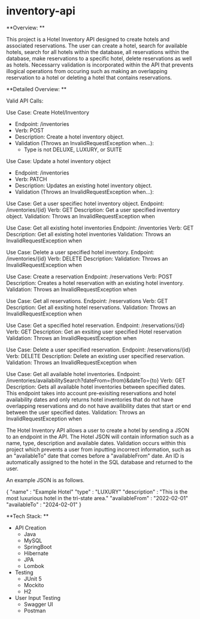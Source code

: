 # inventory-api
**Overview: **

This project is a Hotel Inventory API designed to create hotels and associated reservations. The user can create a hotel, search for available hotels, search for all hotels within the database, all reservations within the database, make reservations to a specific hotel, delete reservations as well as hotels. Necessarry validation is incorporated within the API that prevents illogical operations from occuring such as making an overlapping reservation to a hotel or deleting a hotel that contains reservations.

**Detailed Overview: **

Valid API Calls: 

  Use Case: Create Hotel/Inventory 
  - Endpoint: /inventories
  - Verb: POST
  - Description: Create a hotel inventory object. 
  - Validation (Throws an InvalidRequestException when...): 
    - Type is not DELUXE, LUXURY, or SUITE

  Use Case: Update a hotel inventory object
  - Endpoint: /inventories
  - Verb: PATCH
  - Description: Updates an existing hotel inventory object.
  - Validation (Throws an InvalidRequestException when...): 

Use Case: Get a user specifiec hotel inventory object. 
Endpoint: /inventories/{id}
Verb: GET
Description: Get a user specified inventory object. 
Validation: Throws an InvalidRequestException when 

Use Case: Get all existing hotel inventories 
Endpoint: /inventories
Verb: GET
Description: Get all existing hotel inventories 
Validation: Throws an InvalidRequestException when 

Use Case: Delete a user specified hotel inventory. 
Endpoint: /inventories/{id}
Verb: DELETE
Description: 
Validation: Throws an InvalidRequestException when 

Use Case: Create a reservation
Endpoint: /reservations
Verb: POST
Description: Creates a hotel reservation with an existing hotel inventory. 
Validation: Throws an InvalidRequestException when 

Use Case: Get all reservations. 
Endpoint: /reservations
Verb: GET
Description: Get all exsiting hotel reservations. 
Validation: Throws an InvalidRequestException when 

Use Case: Get a specified hotel reservation. 
Endpoint: /reservations/{id}
Verb: GET
Description: Get an exsiting user specified Hotel reservation 
Validation: Throws an InvalidRequestException when 

Use Case: Delete a user specified reservation. 
Endpoint: /reservations/{id}
Verb: DELETE
Description: Delete an existing user specified reservation. 
Validation: Throws an InvalidRequestException when 

Use Case: Get all available hotel inventories. 
Endpoint: /inventories/availabilitySearch?dateFrom={from}&dateTo={to}
Verb: GET
Description: Gets all available hotel inventories between specified dates. This endpoint takes into account pre-exisiting reservations and hotel availability dates and only returns hotel inventories that do not have overlapping reservations and do not have availibility dates that start or end between the user specified dates. 
Validation: Throws an InvalidRequestException when 


The Hotel Inventory API allows a user to create a hotel by sending a JSON to an endpoint in the API. The Hotel JSON will contain information such as a name, type, description and available dates. Validation occurs within this project which prevents a user from inputting incorrect information, such as an "availableTo" date that comes before a "availableFrom" date. An ID is automatically assigned to the hotel in the SQL database and returned to the user.

An example JSON is as follows.

{ 
  "name" : "Example Hotel" 
  "type" : "LUXURY" 
  "description" : "This is the most luxurious hotel in the tri-state area." 
  "availableFrom" : "2022-02-01"
  "availableTo" : "2024-02-01" 
}


**Tech Stack: **

- API Creation 
  - Java
  - MySQL 
  - SpringBoot 
  - Hibernate 
  - JPA 
  - Lombok 
- Testing 
  - JUnit 5
  - Mockito 
  - H2
- User Input Testing 
  - Swagger UI
  - Postman 
